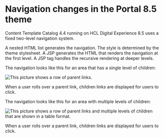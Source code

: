 # Navigation changes in the Portal 8.5 theme

Content Template Catalog 4.4 running on HCL Digital Experience 8.5 uses a fixed two-level navigation system.

A nested HTML list generates the navigation. The style is determined by the theme stylesheet. A JSP generates the HTML that renders the navigation at the first level. A JSP tag handles the recursive rendering at deeper levels.

The navigation looks like this for an area that has a single level of children:

![This picture shows a row of parent links.](../images/ThemeNav8_1.jpg)

When a user rolls over a parent link, children links are displayed for users to click.

The navigation looks like this for an area with multiple levels of children:

![This picture shows a row of parent links and multiple levels of children that are shown in a table format.](../images/ThemeNav8_2.jpg)

When a user rolls over a parent link, children links are displayed for users to click.


